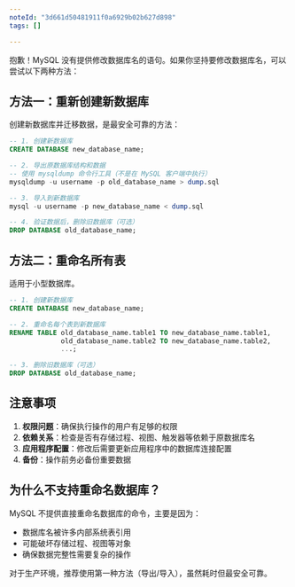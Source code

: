 ```yaml
---
noteId: "3d661d50481911f0a6929b02b627d898"
tags: []

---
```



抱歉！MySQL 没有提供修改数据库名的语句。如果你坚持要修改数据库名，可以尝试以下两种方法：

## 方法一：重新创建新数据库

创建新数据库并迁移数据，是最安全可靠的方法：

```sql
-- 1. 创建新数据库
CREATE DATABASE new_database_name;

-- 2. 导出原数据库结构和数据
-- 使用 mysqldump 命令行工具（不是在 MySQL 客户端中执行）
mysqldump -u username -p old_database_name > dump.sql

-- 3. 导入到新数据库
mysql -u username -p new_database_name < dump.sql

-- 4. 验证数据后，删除旧数据库（可选）
DROP DATABASE old_database_name;
```

## 方法二：重命名所有表

适用于小型数据库。

```sql
-- 1. 创建新数据库
CREATE DATABASE new_database_name;

-- 2. 重命名每个表到新数据库
RENAME TABLE old_database_name.table1 TO new_database_name.table1,
             old_database_name.table2 TO new_database_name.table2,
             ...;

-- 3. 删除旧数据库（可选）
DROP DATABASE old_database_name;
```


## 注意事项

1. **权限问题**：确保执行操作的用户有足够的权限
2. **依赖关系**：检查是否有存储过程、视图、触发器等依赖于原数据库名
3. **应用程序配置**：修改后需要更新应用程序中的数据库连接配置
4. **备份**：操作前务必备份重要数据

## 为什么不支持重命名数据库？

MySQL 不提供直接重命名数据库的命令，主要是因为：

- 数据库名被许多内部系统表引用
- 可能破坏存储过程、视图等对象
- 确保数据完整性需要复杂的操作

对于生产环境，推荐使用第一种方法（导出/导入），虽然耗时但最安全可靠。